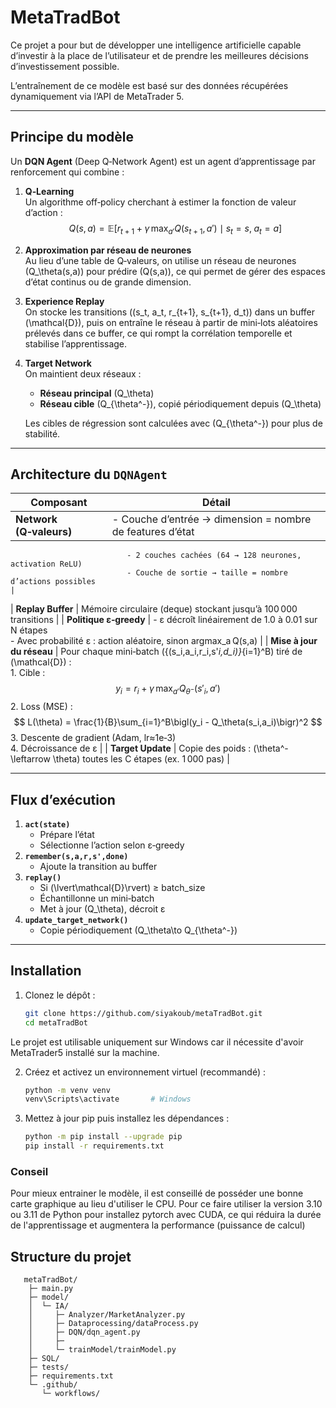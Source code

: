 # MetaTradBot

Ce projet a pour but de développer une intelligence artificielle capable d’investir à la place de l’utilisateur et de prendre les meilleures décisions d’investissement possible.

L’entraînement de ce modèle est basé sur des données récupérées dynamiquement via l’API de MetaTrader 5.

---

## Principe du modèle

Un **DQN Agent** (Deep Q‑Network Agent) est un agent d’apprentissage par renforcement qui combine :

1. **Q‑Learning**  
   Un algorithme off‑policy cherchant à estimer la fonction de valeur d’action :  
   $$
     Q(s,a) = \mathbb{E}\bigl[r_{t+1} + \gamma\,\max_{a'} Q(s_{t+1},a') \mid s_t = s,\; a_t = a\bigr]
   $$

2. **Approximation par réseau de neurones**  
   Au lieu d’une table de Q‑valeurs, on utilise un réseau de neurones \(Q_\theta(s,a)\) pour prédire \(Q(s,a)\), ce qui permet de gérer des espaces d’état continus ou de grande dimension.

3. **Experience Replay**  
   On stocke les transitions \((s_t, a_t, r_{t+1}, s_{t+1}, d_t)\) dans un buffer \(\mathcal{D}\), puis on entraîne le réseau à partir de mini‑lots aléatoires prélevés dans ce buffer, ce qui rompt la corrélation temporelle et stabilise l’apprentissage.

4. **Target Network**  
   On maintient deux réseaux :
   - **Réseau principal** \(Q_\theta\)  
   - **Réseau cible** \(Q_{\theta^-}\), copié périodiquement depuis \(Q_\theta\)  
   
   Les cibles de régression sont calculées avec \(Q_{\theta^-}\) pour plus de stabilité.

---

## Architecture du `DQNAgent`

| Composant                 | Détail                                                                                                                                         |
|---------------------------|------------------------------------------------------------------------------------------------------------------------------------------------|
| **Network (Q‑valeurs)**   | - Couche d’entrée → dimension = nombre de features d’état  
                              - 2 couches cachées (64 → 128 neurones, activation ReLU)  
                              - Couche de sortie → taille = nombre d’actions possibles                                                                                   |
| **Replay Buffer**         | Mémoire circulaire (deque) stockant jusqu’à 100 000 transitions                                                                                |
| **Politique ε‑greedy**    | - ε décroît linéairement de 1.0 à 0.01 sur N étapes  
                              - Avec probabilité ε : action aléatoire, sinon argmax\_a Q(s,a)                                                                               |
| **Mise à jour du réseau** | Pour chaque mini‑batch \(\{(s_i,a_i,r_i,s'_i,d_i)\}_{i=1}^B\) tiré de \(\mathcal{D}\) :  
                              1. Cible :  
                                 $$
                                   y_i = r_i + \gamma\,\max_{a'} Q_{\theta^-}(s'_i, a')
                                 $$
                              2. Loss (MSE) :  
                                 $$
                                   L(\theta) = \frac{1}{B}\sum_{i=1}^B\bigl(y_i - Q_\theta(s_i,a_i)\bigr)^2
                                 $$
                              3. Descente de gradient (Adam, lr≈1e‑3)  
                              4. Décroissance de ε                                                                                                                         |
| **Target Update**         | Copie des poids : \(\theta^- \leftarrow \theta\) toutes les C étapes (ex. 1 000 pas)                                                             |

---

## Flux d’exécution

1. **`act(state)`**  
   - Prépare l’état  
   - Sélectionne l’action selon ε‑greedy  
2. **`remember(s,a,r,s',done)`**  
   - Ajoute la transition au buffer  
3. **`replay()`**  
   - Si \(\lvert\mathcal{D}\rvert\) ≥ batch_size  
   - Échantillonne un mini‑batch  
   - Met à jour \(Q_\theta\), décroit ε  
4. **`update_target_network()`**  
   - Copie périodiquement \(Q_\theta\to Q_{\theta^-}\)

---

## Installation

1. Clonez le dépôt :  
   ```bash
   git clone https://github.com/siyakoub/metaTradBot.git
   cd metaTradBot

Le projet est utilisable uniquement sur Windows car il nécessite d'avoir MetaTrader5 installé sur la machine.

2. Créez et activez un environnement virtuel (recommandé) :
   ```bash
   python -m venv venv
   venv\Scripts\activate       # Windows

3. Mettez à jour pip puis installez les dépendances :
   ```bash
   python -m pip install --upgrade pip
   pip install -r requirements.txt

### Conseil
Pour mieux entrainer le modèle, il est conseillé de posséder une bonne carte graphique au lieu d'utiliser le CPU.
Pour ce faire utiliser la version 3.10 ou 3.11 de Python pour installez pytorch avec CUDA, ce qui réduira la durée de l'apprentissage et augmentera la performance (puissance de calcul) 
   
## Structure du projet
       metaTradBot/
        ├─ main.py
        ├─ model/
        │  └─ IA/
        │     ├─ Analyzer/MarketAnalyzer.py
        │     ├─ Dataprocessing/dataProcess.py
        │     ├─ DQN/dqn_agent.py
        │     ├─
        │     └─ trainModel/trainModel.py
        ├─ SQL/
        ├─ tests/
        ├─ requirements.txt
        └─ .github/
           └─ workflows/

